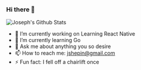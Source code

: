 ### Hi there 👋
![Joseph's Github Stats](https://github-readme-stats.vercel.app/api?username=jshepin)


- 🔭 I’m currently working on Learning React Native
- 🌱 I’m currently learning Go 
- 💬 Ask me about anything you so desire
- 📫 How to reach me: jshepin@gmail.com
- ⚡ Fun fact: I fell off a chairlift once
